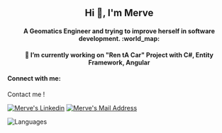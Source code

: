 
<!--
**merdemli/Merdemli** is a ✨ _special_ ✨ repository because its `README.md` (this file) appears on your GitHub profile.

Here are some ideas to get you started:

- 🔭 I’m currently working on ...
- 🌱 I’m currently learning ...
- 👯 I’m looking to collaborate on ...
- 🤔 I’m looking for help with ...
- 💬 Ask me about ...
- 📫 How to reach me: ...
- 😄 Pronouns: ...
- ⚡ Fun fact: ...
-->

<h2 align="center">Hi 👋, I'm Merve</h2>
<h4 align="center">A Geomatics Engineer and  trying to improve herself in software development. :world_map: </h4>
<h4 align="center">🔭 I’m currently working on "Ren tA Car" Project with C#, Entity Framework, Angular</h4>

<h4 align="left">Connect with me:</h4>

Contact me !

  <a href="https://www.linkedin.com/in/merverdemli/" target="_blank" rel="nofollow"><img alt="Merve's Linkedin" src="https://img.shields.io/badge/LinkedIn-black?style=for-the-badge&logo=linkedin&logoColor=white" /></a>
 <a href="mailto:merveerdemli6@gmail.com" target="_blank" rel="nofollow"><img alt="Merve's Mail Address" src="https://img.shields.io/badge/Gmail-black?style=for-the-badge&logo=gmail&logoColor=white" /></a>

![Languages](https://github-readme-stats.vercel.app/api/top-langs/?username=Merdemli&layout=compact&theme=light)

